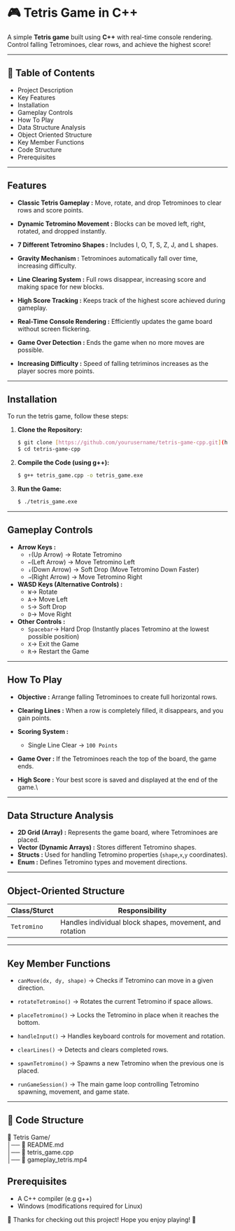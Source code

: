 # 🎮 Tetris Game in C++  

A simple **Tetris game** built using **C++** with real-time console rendering. Control falling Tetrominoes, clear rows, and achieve the highest score!  

---

## 🌟 Table of Contents
- Project Description
- Key Features
- Installation
- Gameplay Controls
- How To Play
- Data Structure Analysis
- Object Oriented Structure
- Key Member Functions
- Code Structure
- Prerequisites 

---

## Features  

- **Classic Tetris Gameplay :** Move, rotate, and drop Tetrominoes to clear rows and score points.  

- **Dynamic Tetromino Movement :** Blocks can be moved left, right, rotated, and dropped instantly.  

- **7 Different Tetromino Shapes :** Includes I, O, T, S, Z, J, and L shapes.  

- **Gravity Mechanism :** Tetrominoes automatically fall over time, increasing difficulty.  

- **Line Clearing System :** Full rows disappear, increasing score and making space for new blocks.  

- **High Score Tracking :** Keeps track of the highest score achieved during gameplay.  

- **Real-Time Console Rendering :** Efficiently updates the game board without screen flickering.  

- **Game Over Detection :** Ends the game when no more moves are possible.

- **Increasing Difficulty :** Speed of falling tetriminos increases as the player socres more points.

---

## Installation

To run the tetris game, follow these steps:
1.  **Clone the Repository:**
    ```bash
    $ git clone [https://github.com/yourusername/tetris-game-cpp.git](https://github.com/yourusername/tetris-game-cpp.git)
    $ cd tetris-game-cpp
    ```
2.  **Compile the Code (using g++):**
    ```bash
    $ g++ tetris_game.cpp -o tetris_game.exe
    ```
3.  **Run the Game:**
    ```bash
    $ ./tetris_game.exe
    ```
---
## Gameplay Controls
- **Arrow Keys :**
    - `↑`(Up Arrow) → Rotate Tetromino
    - `←`(Left Arrow) → Move Tetromino Left
    - `↓`(Down Arrow) → Soft Drop (Move Tetromino Down Faster)
    - `→`(Right Arrow) → Move Tetromino Right
- **WASD Keys (Alternative Controls) :**
    - `W`→ Rotate
    - `A`→ Move Left
    - `S`→ Soft Drop
    - `D`→ Move Right
- **Other Controls :**
    - `Spacebar`→ Hard Drop (Instantly places Tetromino at the lowest possible position)
    - `X`→ Exit the Game
    - `R`→ Restart the Game
---
## How To Play

- **Objective :** Arrange falling Tetrominoes to create full horizontal rows.
- **Clearing Lines :** When a row is completely filled, it disappears, and you gain points.
- **Scoring System :**
   - Single Line Clear → `100 Points`
   
- **Game Over :** If the Tetrominoes reach the top of the board, the game ends.
- **High Score :** Your best score is saved and displayed at the end of the game.\
---
## Data Structure Analysis

- **2D Grid (Array) :** Represents the game board, where Tetrominoes are placed.
- **Vector (Dynamic Arrays) :** Stores different Tetromino shapes.
- **Structs :** Used for handling Tetromino properties (`shape`,`x`,`y` coordinates).
- **Enum :** Defines Tetromino types and movement directions.
---

## Object-Oriented Structure

| Class/Sturct           | Responsibility                                                   |
|----------------|-----------------------------------------------------------------|
|`Tetromino`|Handles individual block shapes, movement, and rotation|

---
## Key Member Functions

- `canMove(dx, dy, shape)` → Checks if Tetromino can move in a given direction.
- `rotateTetromino()` → Rotates the current Tetromino if space allows.
- `placeTetromino()` → Locks the Tetromino in place when it reaches the bottom.

- `handleInput()` → Handles keyboard controls for movement and rotation.
- `clearLines()` → Detects and clears completed rows.
- `spawnTetromino()` → Spawns a new Tetromino when the previous one is placed.
- `runGameSession()` → The main game loop controlling Tetromino spawning, movement, and game state.

---

## 📁 Code Structure
📂 Tetris Game/  
│── 📄 README.md  
│── 📄 tetris_game.cpp  
│── 📄 gameplay_tetris.mp4

## Prerequisites
- A C++ compiler (e.g g++)
- Windows (modifications required for Linux)

🎉 Thanks for checking out this project! Hope you enjoy playing! 🚀
